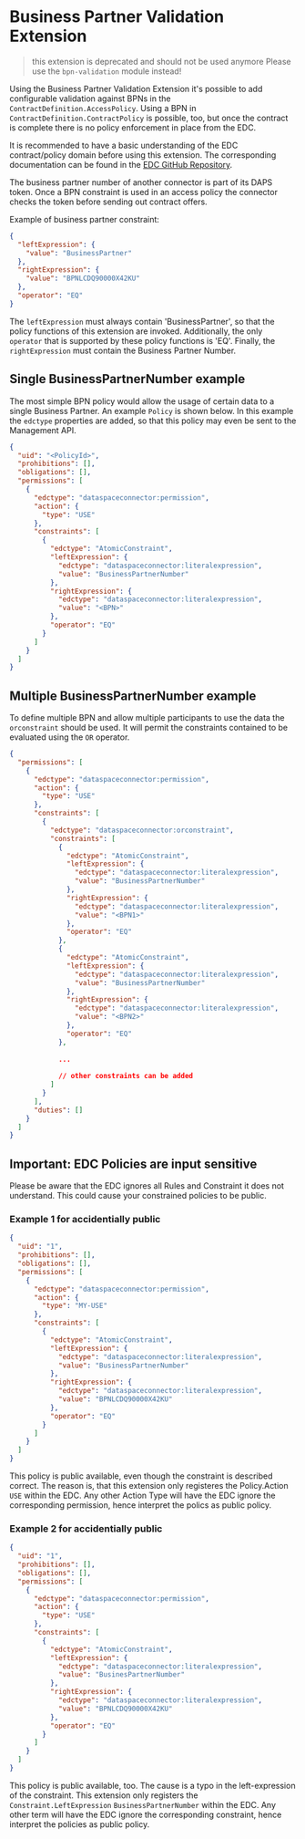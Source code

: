 # Business Partner Validation Extension

> this extension is deprecated and should not be used anymore
> Please use the `bpn-validation` module instead!

Using the Business Partner Validation Extension it's possible to add configurable validation against
BPNs in the `ContractDefinition.AccessPolicy`. Using a BPN in `ContractDefinition.ContractPolicy` is possible, too, but once the contract is complete there is no policy enforcement in place from the EDC.

It is recommended to have a basic understanding of the EDC contract/policy domain before using this extension. The
corresponding documentation can be found in the [EDC GitHub Repository](https://github.com/eclipse-edc/Connector).

The business partner number of another connector is part of its DAPS token. Once a BPN constraint is used in an access
policy the connector checks the token before sending out contract offers.

Example of business partner constraint:

```json
{
  "leftExpression": {
    "value": "BusinessPartner"
  },
  "rightExpression": {
    "value": "BPNLCDQ90000X42KU"
  },
  "operator": "EQ"
}
```

The `leftExpression` must always contain 'BusinessPartner', so that the policy functions of this extension are invoked.
Additionally, the only `operator` that is supported by these policy functions is 'EQ'. Finally, the `rightExpression`
must contain the Business Partner Number.

## Single BusinessPartnerNumber example

The most simple BPN policy would allow the usage of certain data to a single Business Partner. An example `Policy` is
shown below. In this example the `edctype` properties are added, so that this policy may even be sent to the Management API.

```json
{
  "uid": "<PolicyId>",
  "prohibitions": [],
  "obligations": [],
  "permissions": [
    {
      "edctype": "dataspaceconnector:permission",
      "action": {
        "type": "USE"
      },
      "constraints": [
        {
          "edctype": "AtomicConstraint",
          "leftExpression": {
            "edctype": "dataspaceconnector:literalexpression",
            "value": "BusinessPartnerNumber"
          },
          "rightExpression": {
            "edctype": "dataspaceconnector:literalexpression",
            "value": "<BPN>"
          },
          "operator": "EQ"
        }
      ]
    }
  ]
}
```

## Multiple BusinessPartnerNumber example

To define multiple BPN and allow multiple participants to use the data the `orconstraint` should be used.
It will permit the constraints contained to be evaluated using the `OR` operator.

```json
{
  "permissions": [
    {
      "edctype": "dataspaceconnector:permission",
      "action": {
        "type": "USE"
      },
      "constraints": [
        {
          "edctype": "dataspaceconnector:orconstraint",
          "constraints": [
            {
              "edctype": "AtomicConstraint",
              "leftExpression": {
                "edctype": "dataspaceconnector:literalexpression",
                "value": "BusinessPartnerNumber"
              },
              "rightExpression": {
                "edctype": "dataspaceconnector:literalexpression",
                "value": "<BPN1>"
              },
              "operator": "EQ"
            },
            {
              "edctype": "AtomicConstraint",
              "leftExpression": {
                "edctype": "dataspaceconnector:literalexpression",
                "value": "BusinessPartnerNumber"
              },
              "rightExpression": {
                "edctype": "dataspaceconnector:literalexpression",
                "value": "<BPN2>"
              },
              "operator": "EQ"
            },
            
            ...
            
            // other constraints can be added
          ]
        }
      ],
      "duties": []
    }
  ]
}
```

## Important: EDC Policies are input sensitive

Please be aware that the EDC ignores all Rules and Constraint it does not understand. This could cause your constrained policies to be public.

### Example 1 for accidentially public

```json
{
  "uid": "1",
  "prohibitions": [],
  "obligations": [],
  "permissions": [
    {
      "edctype": "dataspaceconnector:permission",
      "action": {
        "type": "MY-USE"
      },
      "constraints": [
        {
          "edctype": "AtomicConstraint",
          "leftExpression": {
            "edctype": "dataspaceconnector:literalexpression",
            "value": "BusinessPartnerNumber"
          },
          "rightExpression": {
            "edctype": "dataspaceconnector:literalexpression",
            "value": "BPNLCDQ90000X42KU"
          },
          "operator": "EQ"
        }
      ]
    }
  ]
}
```

This policy is public available, even though the constraint is described correct. The reason is, that this extension only registeres the Policy.Action `USE` within the EDC. Any other Action Type will have the EDC ignore the corresponding permission, hence interpret the polics as public policy.

### Example 2 for accidentially public

```json
{
  "uid": "1",
  "prohibitions": [],
  "obligations": [],
  "permissions": [
    {
      "edctype": "dataspaceconnector:permission",
      "action": {
        "type": "USE"
      },
      "constraints": [
        {
          "edctype": "AtomicConstraint",
          "leftExpression": {
            "edctype": "dataspaceconnector:literalexpression",
            "value": "BusinesPartnerNumber"
          },
          "rightExpression": {
            "edctype": "dataspaceconnector:literalexpression",
            "value": "BPNLCDQ90000X42KU"
          },
          "operator": "EQ"
        }
      ]
    }
  ]
}
```

This policy is public available, too. The cause is a typo in the left-expression of the constraint. This extension only registers the `Constraint.LeftExpression` `BusinessPartnerNumber` within the EDC. Any other term will have the EDC ignore the corresponding constraint, hence interpret the policies as public policy.
